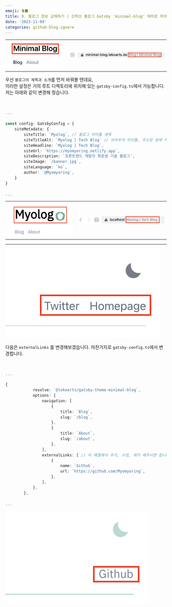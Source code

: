 ```yaml
---
emoji: 🐈‍⬛
title: 9. 블로그 정보 교체하기 | 깃허브 블로그 Gatsby 'minimal-blog' 테마로 마이그레이션 하기
date: '2023-11-09'
categories: github-blog-ignore
---
```


|                            |                           |
| -------------------------- | ------------------------- |
| ![변경 전](./title_bf.png) | ![변경 전](./head_bf.png) |

우선 `블로그의 제목과 소개`를 먼저 바꿔볼 텐데요,  
이러한 설정은 거의 루트 디렉토리에 위치해 있는 `gatsby-config.ts`에서 가능합니다.  
저는 아래와 같이 변경해 줬습니다.

<br />

```ts title="gatsby-config.ts"
...

const config: GatsbyConfig = {
	siteMetadata: {
		siteTitle: `Myolog`, // 블로그 타이틀 제목
		siteTitleAlt: `Myolog | Tech Blog` // 브라우저 타이틀, 주소창 등에 띄워질 Head (Seo),
		siteHeadline: `Myolog | Tech Blog`,
		siteUrl: `https://myomyoring.netlify.app`,
		siteDescription: `프론트엔드 개발자 취준생 기술 블로그`,
		siteImage: `/banner.jpg`,
		siteLanguage: `ko`,
		author: `@Myomyoring`,
	}
}

...

```

|                            |                           |
| -------------------------- | ------------------------- |
| ![변경 후](./title_at.png) | ![변경 후](./head_at.png) |

---

![변경 전](./externalLink_bf.png)

다음은 `externalLinks` 를 변경해보겠습니다. 마찬가지로 `gatsby-config.ts`에서 변경합니다.

<br />

```ts title="gatsby-config.ts" highlight=16-20
...

{
			resolve: `@lekoarts/gatsby-theme-minimal-blog`,
			options: {
				navigation: [
					{
						title: `Blog`,
						slug: `/blog`,
					},
					{
						title: `About`,
						slug: `/about`,
					},
				],
				externalLinks: [ // 이 배열에서 추가, 수정, 제거 해주시면 됩니다
					{
						name: `Github`,
						url: `https://github.com/Myomyoring`,
					},
				],
			},
		},

...

```

![변경 후](./externalLink_at.png)
